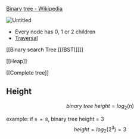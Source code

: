 
[Binary tree - Wikipedia](https://en.wikipedia.org/wiki/Binary_tree)

![Untitled](02%20-%20Data%20structures/Tree/Binary%20Tree/Untitled.png)

- Every node has 0, 1 or 2 children
- [Traversal](https://en.wikipedia.org/wiki/Tree_traversal)

[[Binary search Tree [[(BST)]]]]

[[Heap]]

[[Complete tree]]

## Height
$$
binary\ tree\ height = log_2(n)
$$

example: if `n = 8`, binary tree height = 3
$$
height = log_2(2^3) = 3
$$